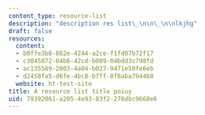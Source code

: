 ```yaml
---
content_type: resource-list
description: "description res list\_\n\n\_\n\nlkjhg"
draft: false
resources:
  content:
  - b0ffe3b8-862e-4244-a2ce-f1fd07b72f17
  - c3045872-04b6-42cd-b009-04bdd3c798fd
  - ac135589-2003-4a04-b027-9471e50fe6eb
  - d2458fa5-d6fe-4bc8-b7ff-0f8aba7944b8
  website: ht-test-site
title: A resource list title poiuy
uid: 79392061-a205-4e93-83f2-276dbc9668e6
---
```


